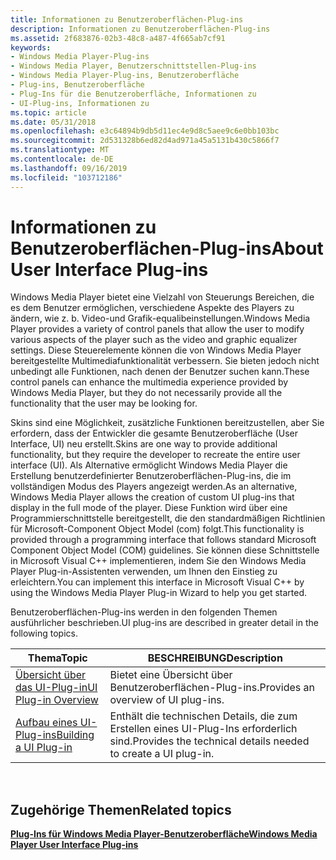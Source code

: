 ```yaml
---
title: Informationen zu Benutzeroberflächen-Plug-ins
description: Informationen zu Benutzeroberflächen-Plug-ins
ms.assetid: 2f683876-02b3-48c8-a487-4f665ab7cf91
keywords:
- Windows Media Player-Plug-ins
- Windows Media Player, Benutzerschnittstellen-Plug-ins
- Windows Media Player-Plug-ins, Benutzeroberfläche
- Plug-ins, Benutzeroberfläche
- Plug-Ins für die Benutzeroberfläche, Informationen zu
- UI-Plug-ins, Informationen zu
ms.topic: article
ms.date: 05/31/2018
ms.openlocfilehash: e3c64894b9db5d11ec4e9d8c5aee9c6e0bb103bc
ms.sourcegitcommit: 2d531328b6ed82d4ad971a45a5131b430c5866f7
ms.translationtype: MT
ms.contentlocale: de-DE
ms.lasthandoff: 09/16/2019
ms.locfileid: "103712186"
---
```

# <a name="about-user-interface-plug-ins"></a><span data-ttu-id="74f6a-109">Informationen zu Benutzeroberflächen-Plug-ins</span><span class="sxs-lookup"><span data-stu-id="74f6a-109">About User Interface Plug-ins</span></span>

<span data-ttu-id="74f6a-110">Windows Media Player bietet eine Vielzahl von Steuerungs Bereichen, die es dem Benutzer ermöglichen, verschiedene Aspekte des Players zu ändern, wie z. b. Video-und Grafik-equalibeinstellungen.</span><span class="sxs-lookup"><span data-stu-id="74f6a-110">Windows Media Player provides a variety of control panels that allow the user to modify various aspects of the player such as the video and graphic equalizer settings.</span></span> <span data-ttu-id="74f6a-111">Diese Steuerelemente können die von Windows Media Player bereitgestellte Multimediafunktionalität verbessern. Sie bieten jedoch nicht unbedingt alle Funktionen, nach denen der Benutzer suchen kann.</span><span class="sxs-lookup"><span data-stu-id="74f6a-111">These control panels can enhance the multimedia experience provided by Windows Media Player, but they do not necessarily provide all the functionality that the user may be looking for.</span></span>

<span data-ttu-id="74f6a-112">Skins sind eine Möglichkeit, zusätzliche Funktionen bereitzustellen, aber Sie erfordern, dass der Entwickler die gesamte Benutzeroberfläche (User Interface, UI) neu erstellt.</span><span class="sxs-lookup"><span data-stu-id="74f6a-112">Skins are one way to provide additional functionality, but they require the developer to recreate the entire user interface (UI).</span></span> <span data-ttu-id="74f6a-113">Als Alternative ermöglicht Windows Media Player die Erstellung benutzerdefinierter Benutzeroberflächen-Plug-ins, die im vollständigen Modus des Players angezeigt werden.</span><span class="sxs-lookup"><span data-stu-id="74f6a-113">As an alternative, Windows Media Player allows the creation of custom UI plug-ins that display in the full mode of the player.</span></span> <span data-ttu-id="74f6a-114">Diese Funktion wird über eine Programmierschnittstelle bereitgestellt, die den standardmäßigen Richtlinien für Microsoft-Component Object Model (com) folgt.</span><span class="sxs-lookup"><span data-stu-id="74f6a-114">This functionality is provided through a programming interface that follows standard Microsoft Component Object Model (COM) guidelines.</span></span> <span data-ttu-id="74f6a-115">Sie können diese Schnittstelle in Microsoft Visual C++ implementieren, indem Sie den Windows Media Player Plug-in-Assistenten verwenden, um Ihnen den Einstieg zu erleichtern.</span><span class="sxs-lookup"><span data-stu-id="74f6a-115">You can implement this interface in Microsoft Visual C++ by using the Windows Media Player Plug-in Wizard to help you get started.</span></span>

<span data-ttu-id="74f6a-116">Benutzeroberflächen-Plug-ins werden in den folgenden Themen ausführlicher beschrieben.</span><span class="sxs-lookup"><span data-stu-id="74f6a-116">UI plug-ins are described in greater detail in the following topics.</span></span>



| <span data-ttu-id="74f6a-117">Thema</span><span class="sxs-lookup"><span data-stu-id="74f6a-117">Topic</span></span>                                              | <span data-ttu-id="74f6a-118">BESCHREIBUNG</span><span class="sxs-lookup"><span data-stu-id="74f6a-118">Description</span></span>                                                   |
|----------------------------------------------------|---------------------------------------------------------------|
| [<span data-ttu-id="74f6a-119">Übersicht über das UI-Plug-in</span><span class="sxs-lookup"><span data-stu-id="74f6a-119">UI Plug-in Overview</span></span>](ui-plug-in-overview.md)     | <span data-ttu-id="74f6a-120">Bietet eine Übersicht über Benutzeroberflächen-Plug-ins.</span><span class="sxs-lookup"><span data-stu-id="74f6a-120">Provides an overview of UI plug-ins.</span></span>                          |
| [<span data-ttu-id="74f6a-121">Aufbau eines UI-Plug-ins</span><span class="sxs-lookup"><span data-stu-id="74f6a-121">Building a UI Plug-in</span></span>](building-a-ui-plug-in.md) | <span data-ttu-id="74f6a-122">Enthält die technischen Details, die zum Erstellen eines UI-Plug-Ins erforderlich sind.</span><span class="sxs-lookup"><span data-stu-id="74f6a-122">Provides the technical details needed to create a UI plug-in.</span></span> |



 

## <a name="related-topics"></a><span data-ttu-id="74f6a-123">Zugehörige Themen</span><span class="sxs-lookup"><span data-stu-id="74f6a-123">Related topics</span></span>

<dl> <dt>

[<span data-ttu-id="74f6a-124">**Plug-Ins für Windows Media Player-Benutzeroberfläche**</span><span class="sxs-lookup"><span data-stu-id="74f6a-124">**Windows Media Player User Interface Plug-ins**</span></span>](windows-media-player-user-interface-plug-ins.md)
</dt> </dl>

 

 




